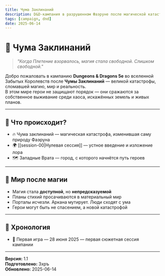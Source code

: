 ```yaml
---
title: Чума Заклинаний
description: D&D-кампания в разрушенном Фаэруне после магической катастрофы
tags: [campaign, dnd]
date: 2025-06-14
---
```



# 🌌 Чума Заклинаний

> *"Когда Плетение взорвалось, магия стала свободной. Слишком свободной."*

Добро пожаловать в кампанию **Dungeons & Dragons 5e** во вселенной Забытых Королевств после **Чумы Заклинаний** — великой катастрофы, сломавшей магию, мир и реальность.  
В этом мире герои не защищают порядок — они сражаются за собственное выживание среди хаоса, искажённых земель и живых планов.

---

## 🧭 Что происходит?

- 🔥 Чума заклинаний — магическая катастрофа, изменившая саму природу Фаэруна
- 🌍 [[session-00|Нулевая сессия]] — устное введение и изложение лора
- 🗺 Западные Врата — город, с которого начнётся путь героев

---

## 🧙 Мир после магии

- Магия стала **доступной**, но **непредсказуемой**
- Планы стихий просачиваются в материальный мир
- Порталы исчезли. Аркана мутирует. Люди сходят с ума
- Герои могут быть не спасением, а новой катастрофой

---

## 📅 Хронология

- 🎲 Первая игра — 28 июня 2025 — первая сюжетная сессия кампании

---

**Версия:** 1.1  
**Подготовлено:** Зхръ  
**Обновлено:** 2025-06-14
